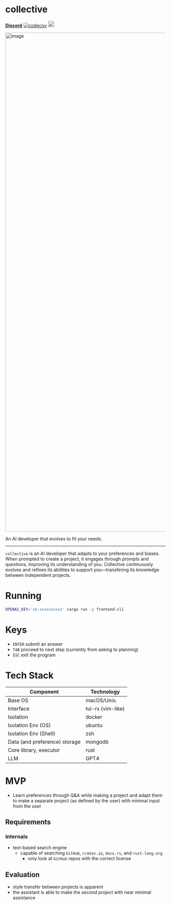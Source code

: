 # collective

[**Discord**](https://discord.gg/CzeXcYU8nC)
[![codecov](https://codecov.io/github/getcollective-ai/collective/branch/main/graph/badge.svg?token=C7HBZAAX3B)](https://app.codecov.io/gh/getcollective-ai/collective)
[<img alt="build status" src="https://img.shields.io/github/actions/workflow/status/getcollective-ai/collective/rust-test.yml?branch=main&style=for-the-badge" height="20">](https://github.com/getcollective-ai/collective/actions?query=branch%3Amain)


<img width="1564" alt="image" src="https://user-images.githubusercontent.com/7644264/232889999-7f76cef7-2602-423f-b907-bf943807ece6.png">

An AI developer that evolves to fit your needs.

---
`collective` is an AI developer that adapts to your preferences and biases.
When prompted to create a project, it engages through prompts and questions, improving
its understanding of you. Collective continuously evolves and refines its abilities to support
you—transfering its knowledge between independent projects.

# Running
```zsh
OPENAI_KEY='sk-xxxxxxxxxx' cargo run -p frontend-cli
```

# Keys

- `ENTER` submit an answer
- `TAB` proceed to next step (currently from asking to planning)
- `ESC` exit the program

# Tech Stack

| Component                     | Technology        |
 |-------------------------------|-------------------|
| Base OS                       | macOS/Unix.       |
| Interface                     | tui-rs (vim-like) |
| Isolation                     | docker            |
| Isolation Env (OS)            | ubuntu            |
| Isolation Env (Shell)         | zsh               |
| Data (and preference) storage | mongodb           |
| Core library, executor        | rust              |
| LLM                           | GPT4              |

# MVP

- Learn preferences through Q&A while making a project and
  adapt them to make a separate project (as defined by the user) with minimal input from the user

## Requirements

### Internals

- text-based search engine
    - capable of searching `GitHub`, `crates.io`, `docs.rs`, and `rust-lang.org`
        - only look at `GitHub` repos with the correct license

## Evaluation

- style transfer between projects is apparent
- the assistant is able to make the second project with near minimal assistance

